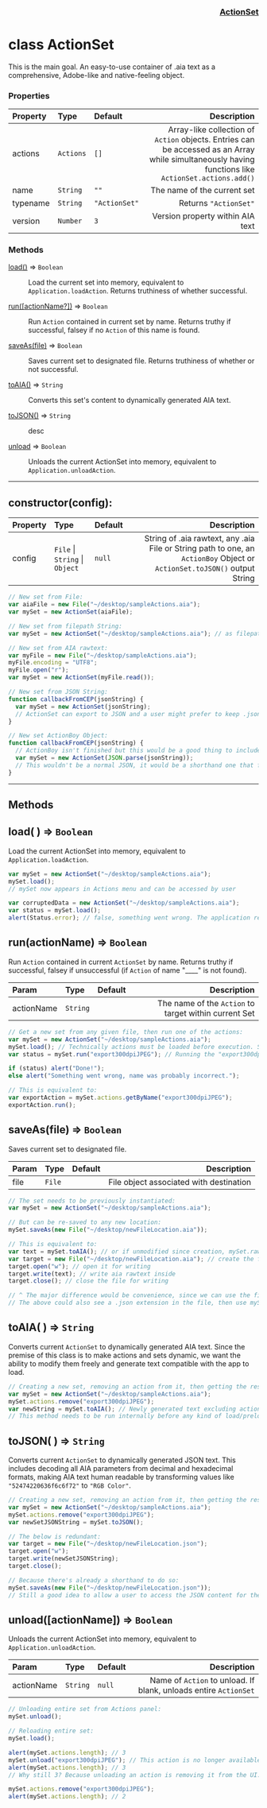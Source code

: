 ### <p align="right"><u>ActionSet</u></p>

# **class** ActionSet

This is the main goal. An easy-to-use container of .aia text as a comprehensive, Adobe-like and native-feeling object.

### **Properties**

| Property | Type      | Default       |                                                                                                                                         Description |
| :------- | :-------- | :------------ | --------------------------------------------------------------------------------------------------------------------------------------------------: |
| actions  | `Actions` | `[]`          | Array-like collection of `Action` objects. Entries can be accessed as an Array while simultaneously having functions like `ActionSet.actions.add()` |
| name     | `String`  | `""`          |                                                                                                                         The name of the current set |
| typename | `String`  | `"ActionSet"` |                                                                                                                               Returns `"ActionSet"` |
| version  | `Number`  | `3`           |                                                                                                                    Version property within AIA text |

### **Methods**

<dl>
<dt><a href="#load">load()</a> ⇒ <code>Boolean</code></dt>
<dd><p>Load the current set into memory, equivalent to <code>Application.loadAction</code>. Returns truthiness of whether successful.</p>
</dd>
<dt><a href="#a">run([actionName?])</a> ⇒ <code>Boolean</code></dt>
<dd><p>Run <code>Action</code> contained in current set by name. Returns truthy if successful, falsey if no <code>Action</code> of this name is found.</p>
</dd>
<dt><a href="#a">saveAs(file)</a> ⇒ <code>Boolean</code></dt>
<dd><p>Saves current set to designated file. Returns truthiness of whether or not successful.</p>
</dd>
<dt><a href="#a">toAIA()</a> ⇒ <code>String</code></dt>
<dd><p>Converts this set's content to dynamically generated AIA text.</p>
</dd>
<dt><a href="#a">toJSON()</a> ⇒ <code>String</code></dt>
<dd><p>desc</p>
</dd>
<dt><a href="#a">unload</a> ⇒ <code>Boolean</code></dt>
<dd><p>Unloads the current ActionSet into memory, equivalent to <code>Application.unloadAction</code>.</p>
</dd>
</dl>

---

## constructor(config):

| Property | Type                           | Default |                                                                                                              Description |
| :------- | :----------------------------- | :------ | -----------------------------------------------------------------------------------------------------------------------: |
| config   | `File` \| `String` \| `Object` | `null`  | String of .aia rawtext, any .aia File or String path to one, an `ActionBoy` Object or `ActionSet.toJSON()` output String |

```js
// New set from File:
var aiaFile = new File("~/desktop/sampleActions.aia");
var mySet = new ActionSet(aiaFile);

// New set from filepath String:
var mySet = new ActionSet("~/desktop/sampleActions.aia"); // as filepath

// New set from AIA rawtext:
var myFile = new File("~/desktop/sampleActions.aia");
myFile.encoding = "UTF8";
myFile.open("r");
var mySet = new ActionSet(myFile.read());

// New set from JSON String:
function callbackFromCEP(jsonString) {
  var mySet = new ActionSet(jsonString);
  // ActionSet can export to JSON and a user might prefer to keep .json files over .aia files.
}

// New set ActionBoy Object:
function callbackFromCEP(jsonString) {
  // ActionBoy isn't finished but this would be a good thing to include regardless.
  var mySet = new ActionSet(JSON.parse(jsonString));
  // This wouldn't be a normal JSON, it would be a shorthand one that fills missing params to default for given events
}
```

---

## **Methods**

## **load**( ) => `Boolean`

Load the current ActionSet into memory, equivalent to `Application.loadAction`.

```js
var mySet = new ActionSet("~/desktop/sampleActions.aia");
mySet.load();
// mySet now appears in Actions menu and can be accessed by user

var corruptedData = new ActionSet("~/desktop/sampleActions.aia");
var status = mySet.load();
alert(Status.error); // false, something went wrong. The application refused the load, we see the error message here
```

## **run**(actionName) => `Boolean`

Run `Action` contained in current `ActionSet` by name. Returns truthy if successful, falsey if unsuccessful (if `Action` of name "\_\_\_\_" is not found).

| Param      | Type     | Default |                                           Description |
| :--------- | :------- | :------ | ----------------------------------------------------: |
| actionName | `String` |         | The name of the `Action` to target within current Set |

```js
// Get a new set from any given file, then run one of the actions:
var mySet = new ActionSet("~/desktop/sampleActions.aia");
mySet.load(); // Technically actions must be loaded before execution. Should probably load them each invocation of run() in case they've been modified, though.
var status = mySet.run("export300dpiJPEG"); // Running the "export300dpiJPEG" Action in current set

if (status) alert("Done!");
else alert("Something went wrong, name was probably incorrect.");

// This is equivalent to:
var exportAction = mySet.actions.getByName("export300dpiJPEG");
exportAction.run();
```

## **saveAs**(file) => `Boolean`

Saves current set to designated file.

| Param | Type   | Default |                             Description |
| :---- | :----- | :------ | --------------------------------------: |
| file  | `File` |         | File object associated with destination |

```js
// The set needs to be previously instantiated:
var mySet = new ActionSet("~/desktop/sampleActions.aia");

// But can be re-saved to any new location:
mySet.saveAs(new File("~/desktop/newFileLocation.aia"));

// This is equivalent to:
var text = mySet.toAIA(); // or if unmodified since creation, mySet.raw property
var target = new File("~/desktop/newFileLocation.aia"); // create the file ref
target.open("w"); // open it for writing
target.write(text); // write aia rawtext inside
target.close(); // close the file for writing

// ^ The major difference would be convenience, since we can use the file extension to know how to write it.
// The above could also see a .json extension in the file, then use mySet.toJSON() as var text assignment instead.
```

## **toAIA**( ) => `String`

Converts current `ActionSet` to dynamically generated AIA text. Since the premise of this class is to make actions and sets dynamic, we want the ability to modify them freely and generate text compatible with the app to load.

```js
// Creating a new set, removing an action from it, then getting the result as AIA:
var mySet = new ActionSet("~/desktop/sampleActions.aia");
mySet.actions.remove("export300dpiJPEG");
var newString = mySet.toAIA(); // Newly generated text excluding action removed above.
// This method needs to be run internally before any kind of load/preload action, but should still be exposed to the user.
```

## **toJSON**( ) => `String`

Converts current `ActionSet` to dynamically generated JSON text. This includes decoding all AIA parameters from decimal and hexadecimal formats, making AIA text human readable by transforming values like `"52474220636f6c6f72"` to `"RGB Color"`.

```js
// Creating a new set, removing an action from it, then getting the result as JSON:
var mySet = new ActionSet("~/desktop/sampleActions.aia");
mySet.actions.remove("export300dpiJPEG");
var newSetJSONString = mySet.toJSON();

// The below is redundant:
var target = new File("~/desktop/newFileLocation.json");
target.open("w");
target.write(newSetJSONString);
target.close();

// Because there's already a shorthand to do so:
mySet.saveAs(new File("~/desktop/newFileLocation.json"));
// Still a good idea to allow a user to access the JSON content for their own needs though.
```

## **unload**([actionName]) => `Boolean`

Unloads the current ActionSet into memory, equivalent to `Application.unloadAction`.

| Param      | Type     | Default |                                                      Description |
| :--------- | :------- | :------ | ---------------------------------------------------------------: |
| actionName | `String` | `null`  | Name of `Action` to unload. If blank, unloads entire `ActionSet` |

```js
// Unloading entire set from Actions panel:
mySet.unload();

// Reloading entire set:
mySet.load();

alert(mySet.actions.length); // 3
mySet.unload("export300dpiJPEG"); // This action is no longer available in Actions panel
alert(mySet.actions.length); // 3
// Why still 3? Because unloading an action is removing it from the UI. To remove an action from the class set itself, we follow Parent.Children (Document.PageItems) convention:

mySet.actions.remove("export300dpiJPEG");
alert(mySet.actions.length); // 2
```
